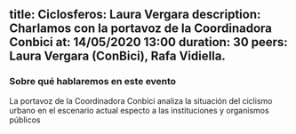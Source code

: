 title: Ciclosferos: Laura Vergara 
description: Charlamos con la portavoz de la Coordinadora Conbici
at: 14/05/2020 13:00
duration: 30
peers: Laura Vergara (ConBici), Rafa Vidiella.
----
### Sobre qué hablaremos en este evento

La portavoz de la Coordinadora Conbici analiza la situación del ciclismo urbano en el escenario actual especto a las instituciones y organismos públicos
